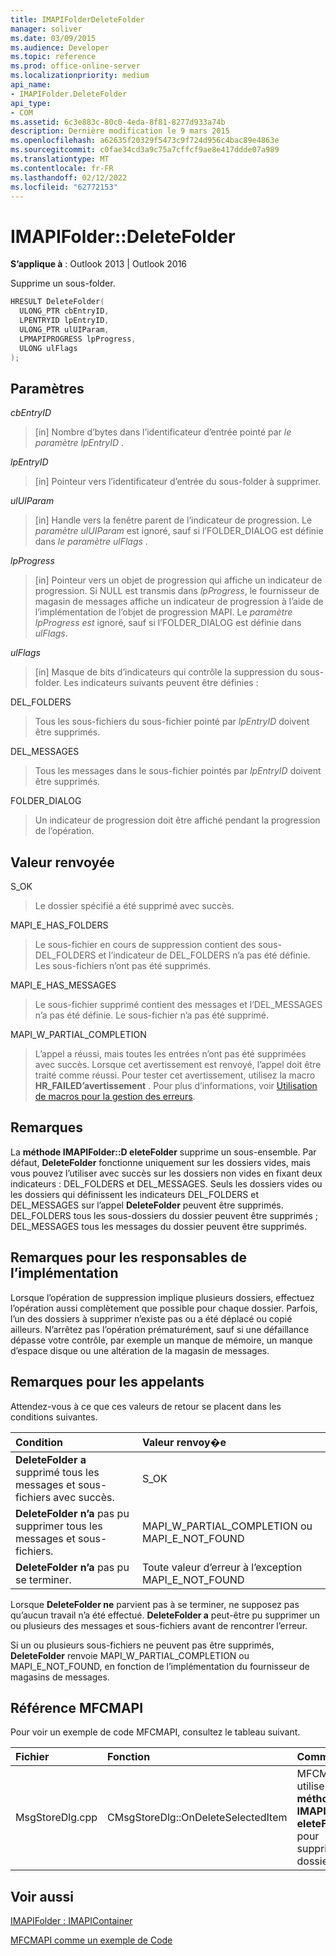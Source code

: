 ```yaml
---
title: IMAPIFolderDeleteFolder
manager: soliver
ms.date: 03/09/2015
ms.audience: Developer
ms.topic: reference
ms.prod: office-online-server
ms.localizationpriority: medium
api_name:
- IMAPIFolder.DeleteFolder
api_type:
- COM
ms.assetid: 6c3e883c-80c0-4eda-8f81-8277d933a74b
description: Dernière modification le 9 mars 2015
ms.openlocfilehash: a62635f20329f5473c9f724d956c4bac89e4863e
ms.sourcegitcommit: c0fae34cd3a9c75a7cffcf9ae8e417ddde07a989
ms.translationtype: MT
ms.contentlocale: fr-FR
ms.lasthandoff: 02/12/2022
ms.locfileid: "62772153"
---
```

# <a name="imapifolderdeletefolder"></a>IMAPIFolder::DeleteFolder

  
  
**S’applique à** : Outlook 2013 | Outlook 2016 
  
Supprime un sous-folder.
  
```cpp
HRESULT DeleteFolder(
  ULONG_PTR cbEntryID,
  LPENTRYID lpEntryID,
  ULONG_PTR ulUIParam,
  LPMAPIPROGRESS lpProgress,
  ULONG ulFlags
);
```

## <a name="parameters"></a>Paramètres

 _cbEntryID_
  
> [in] Nombre d’bytes dans l’identificateur d’entrée pointé par  _le paramètre lpEntryID_ . 
    
 _lpEntryID_
  
> [in] Pointeur vers l’identificateur d’entrée du sous-folder à supprimer.
    
 _ulUIParam_
  
> [in] Handle vers la fenêtre parent de l’indicateur de progression. Le  _paramètre ulUIParam_ est ignoré, sauf si l’FOLDER_DIALOG est définie dans _le paramètre ulFlags_ . 
    
 _lpProgress_
  
> [in] Pointeur vers un objet de progression qui affiche un indicateur de progression. Si NULL est transmis dans  _lpProgress_, le fournisseur de magasin de messages affiche un indicateur de progression à l’aide de l’implémentation de l’objet de progression MAPI. Le  _paramètre lpProgress est_ ignoré, sauf si l’FOLDER_DIALOG est définie dans  _ulFlags_.
    
 _ulFlags_
  
> [in] Masque de bits d’indicateurs qui contrôle la suppression du sous-folder. Les indicateurs suivants peuvent être définies :
    
DEL_FOLDERS 
  
> Tous les sous-fichiers du sous-fichier pointé par  _lpEntryID_ doivent être supprimés. 
    
DEL_MESSAGES 
  
> Tous les messages dans le sous-fichier pointés par  _lpEntryID_ doivent être supprimés. 
    
FOLDER_DIALOG 
  
> Un indicateur de progression doit être affiché pendant la progression de l’opération.
    
## <a name="return-value"></a>Valeur renvoyée

S_OK 
  
> Le dossier spécifié a été supprimé avec succès.
    
MAPI_E_HAS_FOLDERS 
  
> Le sous-fichier en cours de suppression contient des sous-DEL_FOLDERS et l’indicateur de DEL_FOLDERS n’a pas été définie. Les sous-fichiers n’ont pas été supprimés.
    
MAPI_E_HAS_MESSAGES 
  
> Le sous-fichier supprimé contient des messages et l’DEL_MESSAGES n’a pas été définie. Le sous-fichier n’a pas été supprimé.
    
MAPI_W_PARTIAL_COMPLETION 
  
> L’appel a réussi, mais toutes les entrées n’ont pas été supprimées avec succès. Lorsque cet avertissement est renvoyé, l’appel doit être traité comme réussi. Pour tester cet avertissement, utilisez la macro **HR_FAILED’avertissement** . Pour plus d’informations, voir [Utilisation de macros pour la gestion des erreurs](using-macros-for-error-handling.md).
    
## <a name="remarks"></a>Remarques

La **méthode IMAPIFolder::D eleteFolder** supprime un sous-ensemble. Par défaut, **DeleteFolder** fonctionne uniquement sur les dossiers vides, mais vous pouvez l’utiliser avec succès sur les dossiers non vides en fixant deux indicateurs : DEL_FOLDERS et DEL_MESSAGES. Seuls les dossiers vides ou les dossiers qui définissent les indicateurs DEL_FOLDERS et DEL_MESSAGES sur l’appel **DeleteFolder** peuvent être supprimés. DEL_FOLDERS tous les sous-dossiers du dossier peuvent être supprimés ; DEL_MESSAGES tous les messages du dossier peuvent être supprimés. 
  
## <a name="notes-to-implementers"></a>Remarques pour les responsables de l’implémentation

Lorsque l’opération de suppression implique plusieurs dossiers, effectuez l’opération aussi complètement que possible pour chaque dossier. Parfois, l’un des dossiers à supprimer n’existe pas ou a été déplacé ou copié ailleurs. N’arrêtez pas l’opération prématurément, sauf si une défaillance dépasse votre contrôle, par exemple un manque de mémoire, un manque d’espace disque ou une altération de la magasin de messages.
  
## <a name="notes-to-callers"></a>Remarques pour les appelants

Attendez-vous à ce que ces valeurs de retour se placent dans les conditions suivantes.
  
|**Condition**|**Valeur renvoy�e**|
|:-----|:-----|
|**DeleteFolder a** supprimé tous les messages et sous-fichiers avec succès. |S_OK  <br/> |
|**DeleteFolder n’a** pas pu supprimer tous les messages et sous-fichiers. |MAPI_W_PARTIAL_COMPLETION ou MAPI_E_NOT_FOUND  <br/> |
|**DeleteFolder n’a** pas pu se terminer. |Toute valeur d’erreur à l’exception MAPI_E_NOT_FOUND  <br/> |
   
Lorsque **DeleteFolder ne** parvient pas à se terminer, ne supposez pas qu’aucun travail n’a été effectué. **DeleteFolder a** peut-être pu supprimer un ou plusieurs des messages et sous-fichiers avant de rencontrer l’erreur. 
  
Si un ou plusieurs sous-fichiers ne peuvent pas être supprimés, **DeleteFolder** renvoie MAPI_W_PARTIAL_COMPLETION ou MAPI_E_NOT_FOUND, en fonction de l’implémentation du fournisseur de magasins de messages. 
  
## <a name="mfcmapi-reference"></a>Référence MFCMAPI

Pour voir un exemple de code MFCMAPI, consultez le tableau suivant.
  
|**Fichier**|**Fonction**|**Commentaire**|
|:-----|:-----|:-----|
|MsgStoreDlg.cpp  <br/> |CMsgStoreDlg::OnDeleteSelectedItem  <br/> |MFCMAPI utilise **la méthode IMAPIFolder::D eleteFolder** pour supprimer des dossiers. |
   
## <a name="see-also"></a>Voir aussi



[IMAPIFolder : IMAPIContainer](imapifolderimapicontainer.md)


[MFCMAPI comme un exemple de Code](mfcmapi-as-a-code-sample.md)


